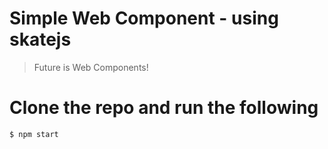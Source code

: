 Simple Web Component - using skatejs
========

> Future is Web Components!

# Clone the repo and run the following
  ```sh
$ npm start

```
